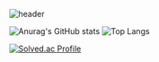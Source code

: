 ![header](https://capsule-render.vercel.app/api?type=wave&color=auto&height=300&section=header&text=Welcome%20Minsu's%profile&fontSize=90)



![Anurag's GitHub stats](https://github-readme-stats.vercel.app/api?username=MSlcim&show_icons=true&theme=ocean_dark)
![Top Langs](https://github-readme-stats.vercel.app/api/top-langs/?username=MSlcim&layout=compact&theme=compact)


[![Solved.ac Profile](http://mazassumnida.wtf/api/v2/generate_badge?boj=dkrak6988)](https://solved.ac/dkrak6988/)

